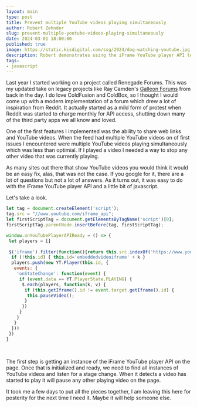 ```yaml
---
layout: main
type: post
title: Prevent multiple YouTube videos playing simultaneously
author: Robert Zehnder
slug: prevent-multiple-youtube-videos-playing-simultaneously
date: 2024-03-01 18:00:00
published: true
image: https://static.kisdigital.com/ssg/2024/dog-watching-youtube.jpg
description: Robert demonstrates using the iFrame YouTube player API to prevent multiple YouTube videos from playing on a page
tags:
- javascript
---
```

Last year I started working on a project called Renegade Forums. This was my updated take on legacy projects like Ray Camden's [Galleon Forums](https://github.com/cfjedimaster/galleon) from back in the day. I do love ColdFusion and ColdBox, so I thought I would come up with a modern implementation of a forum which drew a lot of inspiration from Reddit. It actually started as a mild form of protest when Reddit was started to charge monthly for API access, shutting down many of the third party apps we all know and loved.

One of the first features I implemented was the ability to share web links and YouTube videos. When the feed had multiple YouTube videos on of first issues I encountered were multiple YouTube videos playing simultaneously which was less than optimial. If I played a video I needed a way to stop any other video that was currently playing. 

As many sites out there that show YouTube videos you would think it would be an easy fix, alas, that was not the case. If you google for it, there are a lot of questions but not a lot of answers. As it turns out, it was easy to do with the iFrame YouTube player API and a little bit of javascript.

Let's take a look.

```js
let tag = document.createElement('script');
tag.src = "//www.youtube.com/iframe_api";
let firstScriptTag = document.getElementsByTagName('script')[0];
firstScriptTag.parentNode.insertBefore(tag, firstScriptTag);

window.onYouTubePlayerAPIReady = () => {
 let players = []
 
 $('iframe').filter(function(){return this.src.indexOf('https://www.youtube.com/') == 0}).each( function (k, v) {
  if (!this.id) { this.id='embeddedvideoiframe' + k }
  players.push(new YT.Player(this.id, {
   events: {
    'onStateChange': function(event) {
     if (event.data == YT.PlayerState.PLAYING) {
      $.each(players, function(k, v) {
       if (this.getIframe().id != event.target.getIframe().id) {
        this.pauseVideo();
       }
      })
     }
    }
   }
  }))
 })
}
```

<br>

The first step is getting an instance of the iFrame YouTube player API on the page. Once that is initialized and ready, we need to find all instances of YouTube videos and listen for a stage change. When it detects a video has started to play it will pause any other playing video on the page.

It took me a few days to put all the pieces together, I am leaving this here for posterity for the next time I need it. Maybe it will help someone else.